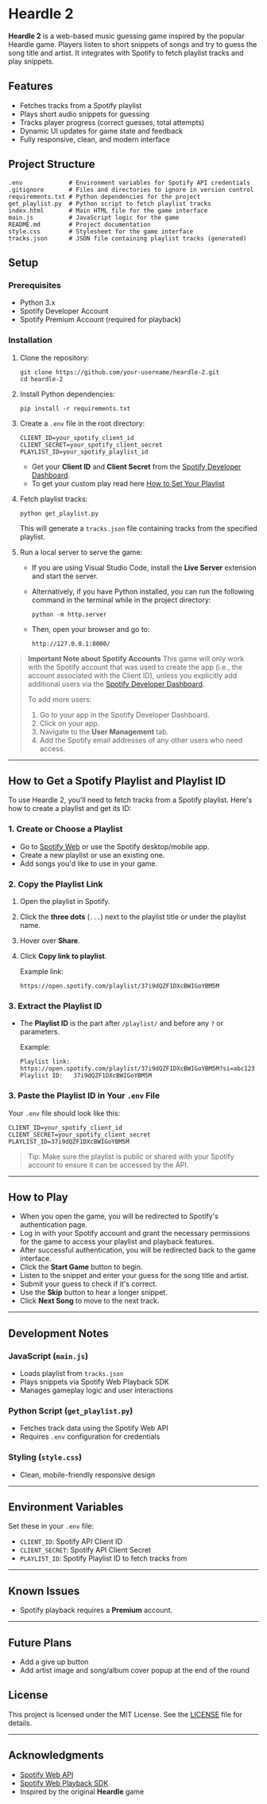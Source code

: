 # Heardle 2

**Heardle 2** is a web-based music guessing game inspired by the popular Heardle game. Players listen to short snippets of songs and try to guess the song title and artist. It integrates with Spotify to fetch playlist tracks and play snippets.

## Features

- Fetches tracks from a Spotify playlist
- Plays short audio snippets for guessing
- Tracks player progress (correct guesses, total attempts)
- Dynamic UI updates for game state and feedback
- Fully responsive, clean, and modern interface

## Project Structure

```
.env             # Environment variables for Spotify API credentials  
.gitignore       # Files and directories to ignore in version control
requirements.txt # Python dependencies for the project
get_playlist.py  # Python script to fetch playlist tracks  
index.html       # Main HTML file for the game interface  
main.js          # JavaScript logic for the game  
README.md        # Project documentation  
style.css        # Stylesheet for the game interface  
tracks.json      # JSON file containing playlist tracks (generated)
```

## Setup

### Prerequisites

- Python 3.x
- Spotify Developer Account
- Spotify Premium Account (required for playback)

### Installation

1. Clone the repository:

   ```
   git clone https://github.com/your-username/heardle-2.git
   cd heardle-2
   ```

2. Install Python dependencies:

   ```
   pip install -r requirements.txt
   ```

3. Create a `.env` file in the root directory:

   ```env
   CLIENT_ID=your_spotify_client_id
   CLIENT_SECRET=your_spotify_client_secret
   PLAYLIST_ID=your_spotify_playlist_id
   ```

   - Get your **Client ID** and **Client Secret** from the [Spotify Developer Dashboard](https://developer.spotify.com/dashboard).
   - To get your custom play read here [How to Set Your Playlist](#how-to-get-a-spotify-playlist-and-playlist-id)

4. Fetch playlist tracks:

   ```
   python get_playlist.py
   ```

   This will generate a `tracks.json` file containing tracks from the specified playlist.

5. Run a local server to serve the game:

   - If you are using Visual Studio Code, install the **Live Server** extension and start the server.
   - Alternatively, if you have Python installed, you can run the following command in the terminal while in the project directory:

     ```
     python -m http.server
     ```

   - Then, open your browser and go to:

     ```
     http://127.0.0.1:8000/
     ```

> **Important Note about Spotify Accounts**
> This game will only work with the Spotify account that was used to create the app (i.e., the account associated with the Client ID), unless you explicitly add additional users via the [Spotify Developer Dashboard](https://developer.spotify.com/dashboard).
>
> To add more users:
>
> 1. Go to your app in the Spotify Developer Dashboard.
> 2. Click on your app.
> 3. Navigate to the **User Management** tab.
> 4. Add the Spotify email addresses of any other users who need access.

---

## How to Get a Spotify Playlist and Playlist ID

To use Heardle 2, you'll need to fetch tracks from a Spotify playlist. Here's how to create a playlist and get its ID:

### 1. Create or Choose a Playlist

* Go to [Spotify Web](https://open.spotify.com/) or use the Spotify desktop/mobile app.
* Create a new playlist or use an existing one.
* Add songs you'd like to use in your game.

### 2. Copy the Playlist Link

1. Open the playlist in Spotify.
2. Click the **three dots** (`...`) next to the playlist title or under the playlist name.
3. Hover over **Share**.
4. Click **Copy link to playlist**.

   Example link:

   ```
   https://open.spotify.com/playlist/37i9dQZF1DXcBWIGoYBM5M
   ```

### 3. Extract the Playlist ID

* The **Playlist ID** is the part after `/playlist/` and before any `?` or parameters.

  Example:

  ```
  Playlist link: https://open.spotify.com/playlist/37i9dQZF1DXcBWIGoYBM5M?si=abc123
  Playlist ID:   37i9dQZF1DXcBWIGoYBM5M
  ```

### 3. Paste the Playlist ID in Your `.env` File

Your `.env` file should look like this:

```env
CLIENT_ID=your_spotify_client_id
CLIENT_SECRET=your_spotify_client_secret
PLAYLIST_ID=37i9dQZF1DXcBWIGoYBM5M
```

> Tip: Make sure the playlist is public or shared with your Spotify account to ensure it can be accessed by the API.

---

## How to Play

- When you open the game, you will be redirected to Spotify's authentication page.
- Log in with your Spotify account and grant the necessary permissions for the game to access your playlist and playback features.
- After successful authentication, you will be redirected back to the game interface.
- Click the **Start Game** button to begin.
- Listen to the snippet and enter your guess for the song title and artist.
- Submit your guess to check if it's correct.
- Use the **Skip** button to hear a longer snippet.
- Click **Next Song** to move to the next track.

---

## Development Notes

### JavaScript (`main.js`)

- Loads playlist from `tracks.json`
- Plays snippets via Spotify Web Playback SDK
- Manages gameplay logic and user interactions

### Python Script (`get_playlist.py`)

- Fetches track data using the Spotify Web API
- Requires `.env` configuration for credentials

### Styling (`style.css`)

- Clean, mobile-friendly responsive design

---

## Environment Variables

Set these in your `.env` file:

- `CLIENT_ID`: Spotify API Client ID  
- `CLIENT_SECRET`: Spotify API Client Secret  
- `PLAYLIST_ID`: Spotify Playlist ID to fetch tracks from  

---

## Known Issues

- Spotify playback requires a **Premium** account.

---

## Future Plans

- Add a give up button
- Add artist image and song/album cover popup at the end of the round

## License

This project is licensed under the MIT License. See the [LICENSE](LICENSE) file for details.

---

## Acknowledgments

- [Spotify Web API](https://developer.spotify.com/documentation/web-api/)
- [Spotify Web Playback SDK](https://developer.spotify.com/documentation/web-playback-sdk/)
- Inspired by the original **Heardle** game